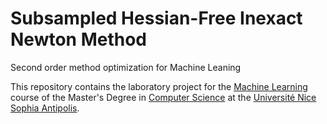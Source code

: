 # Subsampled Hessian-Free Inexact Newton Method

Second order method optimization for Machine Leaning

This repository contains the laboratory project for the [Machine Learning](http://mastercs.unice.fr/UbinetGame) 
course of the Master's Degree in [Computer Science](http://mastercs.unice.fr/M2ubinet) at 
the [Université Nice Sophia Antipolis](http://unice.fr/en).
